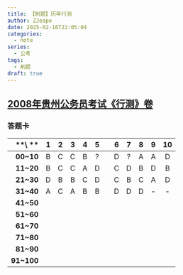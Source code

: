 ```yaml
---
title: 【刷题】历年行测
author: ZJeapo
date: 2025-02-16T22:05:04
categories:
  - note
series:
  - 公考
tags:
  - 刷题
draft: true
---
```

## [2008年贵州公务员考试《行测》卷](https://www.gkzenti.cn/paper/1471935720659)

### 答题卡

| **\\     ** |  1  |  2  |  3  |  4  |  5  |     |  6  |  7  |  8  |  9  | 10  |
| ----------: | :-: | :-: | :-: | :-: | :-: | :-: | :-: | :-: | :-: | :-: | :-: |
|   **00~10** |  B  |  C  |  C  |  B  |  ?  |     |  D  |  ?  |  A  |  A  |  D  |
|   **11~20** |  B  |  C  |  C  |  A  |  D  |     |  C  |  D  |  B  |  D  |  B  |
|   **21~30** |  D  |  B  |  B  |  C  |  D  |     |  C  |  B  |  C  |  A  |  D  |
|   **31~40** |  A  |  C  |  A  |  B  |  B  |     |  D  |  D  |  D  |  -  |  -  |
|   **41~50** |     |     |     |     |     |     |     |     |     |     |     |
|   **51~60** |     |     |     |     |     |     |     |     |     |     |     |
|   **61~70** |     |     |     |     |     |     |     |     |     |     |     |
|   **71~80** |     |     |     |     |     |     |     |     |     |     |     |
|   **81~90** |     |     |     |     |     |     |     |     |     |     |     |
|  **91~100** |     |     |     |     |     |     |     |     |     |     |     |

